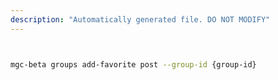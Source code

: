 ```yaml
---
description: "Automatically generated file. DO NOT MODIFY"
---
```


```bash


mgc-beta groups add-favorite post --group-id {group-id}

```